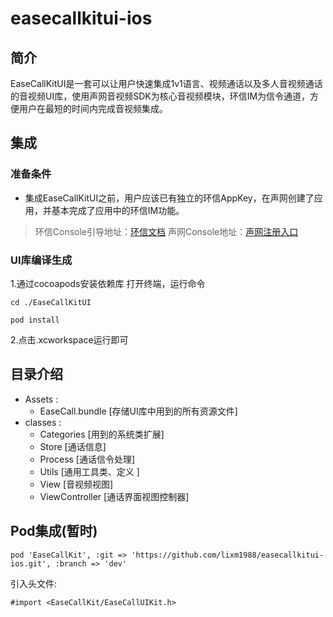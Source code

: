 # easecallkitui-ios

## 简介
EaseCallKitUI是一套可以让用户快速集成1v1语言、视频通话以及多人音视频通话的音视频UI库，使用声网音视频SDK为核心音视频模块，环信IM为信令通道，方便用户在最短的时间内完成音视频集成。

## 集成

### 准备条件
-
    集成EaseCallKitUI之前，用户应该已有独立的环信AppKey，在声网创建了应用，并基本完成了应用中的环信IM功能。
    
> 环信Console引导地址：[环信文档](http://docs-im.easemob.com/im/quickstart/guide/experience#注册并创建应用)
> 声网Console地址：[声网注册入口](https://console.agora.io)

### UI库编译生成

1.通过cocoapods安装依赖库
打开终端，运行命令

```
cd ./EaseCallKitUI

pod install

```
2.点击.xcworkspace运行即可

## 目录介绍

  - Assets :
    - EaseCall.bundle [存储UI库中用到的所有资源文件]
  - classes : 
    - Categories [用到的系统类扩展]
    - Store [通话信息]
    - Process [通话信令处理]
    - Utils [通用工具类、定义 ]
    - View [音视频视图]
    - ViewController [通话界面视图控制器]

## Pod集成(暂时)

```
pod 'EaseCallKit', :git => 'https://github.com/lixm1988/easecallkitui-ios.git', :branch => 'dev'
```
引入头文件:  

```
#import <EaseCallKit/EaseCallUIKit.h>
```